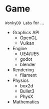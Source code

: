 # Game

`WonkyDD Labs` for ...

- Graphics API
  - OpenGL
  - Vulkan
- Engine
  - UE4/UE5
  - godot
  - blender
- Rendering
  - filament
- Physics
  - box2d
  - Bullet3
  - PhysX
- Mathematics

<br>
